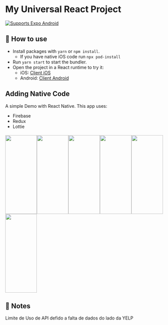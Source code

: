 # My Universal React Project

<p>
  <!-- Android -->
  <a href="https://play.google.com/store/apps/details?id=host.exp.exponent&referrer=blankexample">
    <img alt="Supports Expo Android" longdesc="Supports Expo Android" src="https://img.shields.io/badge/Android-4630EB.svg?style=flat-square&logo=ANDROID&labelColor=A4C639&logoColor=fff" />
  </a>
</p>

## 🚀 How to use

- Install packages with `yarn` or `npm install`.
  - If you have native iOS code run `npx pod-install`
- Run `yarn start` to start the bundler.
- Open the project in a React runtime to try it:
  - iOS: [Client iOS](https://itunes.apple.com/app/apple-store/id982107779)
  - Android: [Client Android](https://play.google.com/store/apps/details?id=host.exp.exponent&referrer=blankexample)
## Adding Native Code

A simple Demo with React Native.
This app uses:
 - Firebase
 - Redux
 - Lottie

####
<img src="https://user-images.githubusercontent.com/20045190/149795154-793ca61b-63fe-48d5-b623-009a54a24717.png" width="100" height="250" /><img src="https://user-images.githubusercontent.com/20045190/149795157-9df27453-3884-46d9-ae03-6a3fbda36a67.png" width="100" height="250" /><img src="https://user-images.githubusercontent.com/20045190/149795158-958bb326-4eca-4c28-bc69-92fa7d33802a.png"  width="100" height="250" /><img src="https://user-images.githubusercontent.com/20045190/149795159-c73a0c7e-b971-416a-89c5-f00dfe1c3be6.png"  width="100" height="250" /><img src="https://user-images.githubusercontent.com/20045190/149795160-0071a8b5-2cdb-406b-8963-56e37eefd58e.png"  width="100" height="250" /><img src="https://user-images.githubusercontent.com/20045190/149795166-31f60381-b52c-401d-bd2a-533a9c96c315.png" width="100" height="250" />

## 📝 Notes
Limite de Uso de API defido a falta de dados do lado da YELP